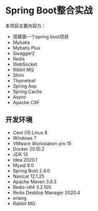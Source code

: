 # Spring Boot整合实战
本项目主要内容为：
* 搭建第一个spring boot项目 
* Mybatis 
* Mybatis Plus
* Swagger2
* Redis
* WebSocket
* Ribbit MQ
* Shiro
* Thymeleaf
* Spring Aop
* Spring Cache
* Async
* Apache CXF
## 开发环境
* Cent OS Linux 8
* Windows 7
* VMware Workstation pro 15
* Docker 20.10.2
* JDK 13
* Idea 2020.1
* Mysql 8.0
* Spring Boot 2.4.0
* Navicat 12.1.25
* Apache Maven 3.6.3
* Redis-x64 3.2.100
* Redis Desktop Manager 2020.4
* erlang
* Rabbit MQ
